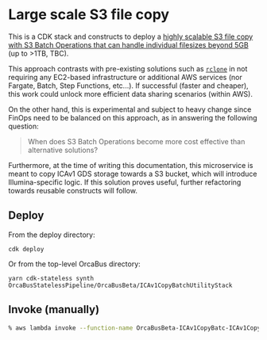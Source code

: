# Large scale S3 file copy

This is a CDK stack and constructs to deploy a [highly scalable S3 file copy with S3 Batch Operations that can handle individual filesizes beyond 5GB][s3_batch_ops_greater_than_5GB] (up to >1TB, TBC).

This approach contrasts with pre-existing solutions such as [`rclone`][rclone] in not requiring any EC2-based infrastructure or additional AWS services (nor Fargate, Batch, Step Functions, etc...). If successful (faster and cheaper), this work could unlock more efficient data sharing scenarios (within AWS).

On the other hand, this is experimental and subject to heavy change since FinOps need to be balanced on this approach, as in answering the following question:

> When does S3 Batch Operations become more cost effective than alternative solutions?

Furthermore, at the time of writing this documentation, this microservice is meant to copy ICAv1 GDS storage towards a S3 bucket, which will introduce Illumina-specific logic. If this solution proves useful, further refactoring towards reusable constructs will follow.

## Deploy

From the deploy directory:

```
cdk deploy
```

Or from the top-level OrcaBus directory:

```
yarn cdk-stateless synth OrcaBusStatelessPipeline/OrcaBusBeta/ICAv1CopyBatchUtilityStack
```

## Invoke (manually)

```sh
% aws lambda invoke --function-name OrcaBusBeta-ICAv1CopyBatc-ICAv1CopyBatchUtilitylam-1CjnVrJ26tzJ --cli-binary-format raw-in-base64-out --payload '{"RCLONE_SYNC_CONTENT_SOURCE": "s3://1f412e89-acc8-4337-b484-08d89d4636a9/Coverage_chk/SBJ03034/_manifest.json", "RCLONE_SYNC_CONTENT_DESTINATION": "s3://umccr-temp-dev/rclone-lambda-test/_manifest.json" }' response.json
```

[rclone]: https://rclone.org/
[s3_batch_ops_greater_than_5GB]: https://aws.amazon.com/blogs/storage/copying-objects-greater-than-5-gb-with-amazon-s3-batch-operations/
